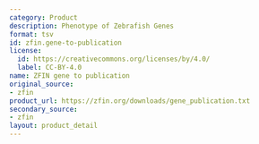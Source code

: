 ```yaml
---
category: Product
description: Phenotype of Zebrafish Genes
format: tsv
id: zfin.gene-to-publication
license:
  id: https://creativecommons.org/licenses/by/4.0/
  label: CC-BY-4.0
name: ZFIN gene to publication
original_source:
- zfin
product_url: https://zfin.org/downloads/gene_publication.txt
secondary_source:
- zfin
layout: product_detail
---
```

